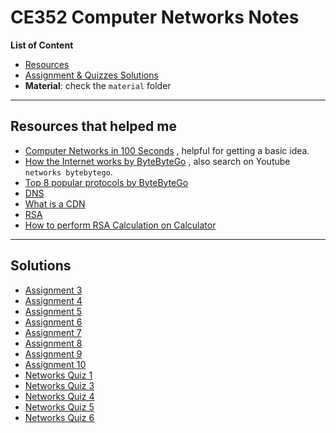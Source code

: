 # CE352 Computer Networks Notes
**List of Content**
- [Resources](#resources-that-helped-me)
- [Assignment & Quizzes Solutions](#solutions)
- **Material**: check the `material` folder

---

##  Resources that helped me
- [Computer Networks in 100 Seconds](https://www.youtube.com/watch?v=keeqnciDVOo) , helpful for getting a basic idea.
- [How the Internet works by ByteByteGo](https://www.youtube.com/watch?v=sMHzfigUxz4) ,  also search on Youtube `networks bytebytego`.
- [Top 8 popular protocols by ByteByteGo](https://www.youtube.com/watch?v=P6SZLcGE4us)
- [DNS](https://youtu.be/27r4Bzuj5NQ?feature=shared)
- [What is a CDN](https://youtu.be/RI9np1LWzqw?feature=shared)
- [RSA](https://www.youtube.com/watch?v=wcbH4t5SJpg)
- [How to perform RSA Calculation on Calculator](https://www.youtube.com/watch?v=xCcdgyQUrYc)

---
## Solutions
- [Assignment 3](solutions/assignment3-sol.pdf)
- [Assignment 4](solutions/assignment4-sol.pdf)
- [Assignment 5](solutions/assignment5.pdf)
- [Assignment 6](solutions/assignment6.pdf)
- [Assignment 7](solutions/assignment7-sol.pdf)
- [Assignment 8](solutions/assignment8-sol.pdf)
- [Assignment 9](solutions/assignment9-sol.pdf)
- [Assignment 10](solutions/assignment10-sol.pdf)
- [Networks Quiz 1](networks-quiz1.pdf)
- [Networks Quiz 3](networks-quiz3.pdf)
- [Networks Quiz 4](solutions/networks-quiz4.pdf)
- [Networks Quiz 5](solutions/networks-quiz5.pdf)
- [Networks Quiz 6](networks-quiz6.pdf)


